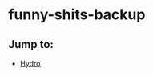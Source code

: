 # funny-shits-backup

## Jump to:
* [Hydro](https://github.com/BhopMC/funny-shits-backup/blob/main/Hydro.md)

